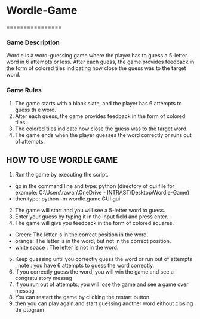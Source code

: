 # Wordle-Game
================
### Game Description
Wordle is a word-guessing game where the player has to guess a 5-letter word
in 6 attempts or less. After each guess, the game provides feedback in the form of colored
tiles indicating how close the guess was to the target word.
### Game Rules
1. The game starts with a blank slate, and the player has 6 attempts to guess th
e word.
2. After each guess, the game provides feedback in the form of colored tiles.
3. The colored tiles indicate how close the guess was to the target word.
4. The game ends when the player guesses the word correctly or runs out of attempts.
## HOW TO USE WORDLE GAME
1. Run the game by executing the script.
- go in the command line and type: python (directory of gui file for example: C:\Users\rawan\OneDrive - INTRAST\Desktop\Wordle-Game)
- then type: python -m wordle.game.GUI.gui
2. The game will start and you will see a 5-letter word to guess.
3. Enter your guess by typing it in the input field and press enter.
4. The game will give you feedback in the form of colored squares.
- Green: The letter is in the correct position in the word.
- orange: The letter is in the word, but not in the correct position.
- white space : The letter is not in the word.
5. Keep guessing until you correctly guess the word or run out of attempts  , note : you have 6 attempts to guess the word correctly.
6. If you correctly guess the word, you will win the game and see a congratulatory messag
7. If you run out of attempts, you will lose the game and see a game over messag
8. You can restart the game by clicking the restart button.
9. then you can play again.and start guessing another word eithout closing thr ptogram 